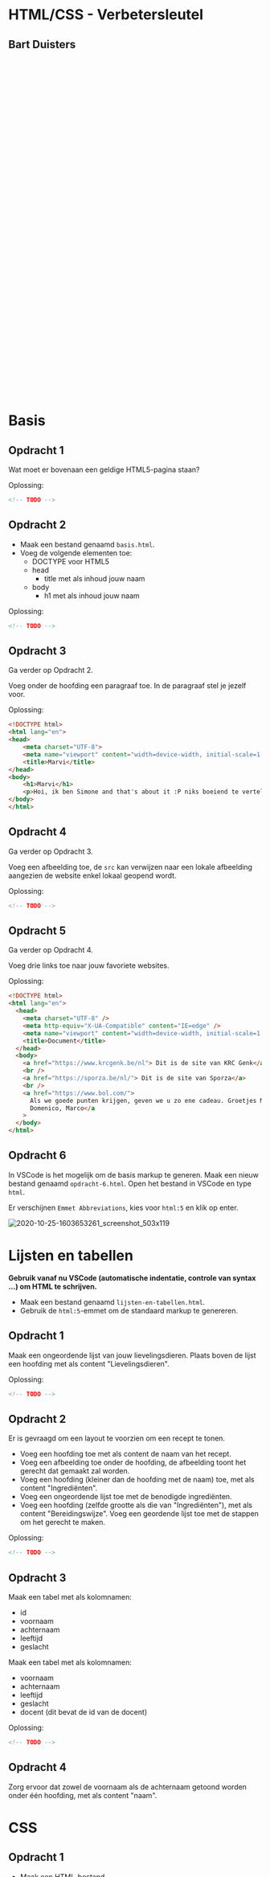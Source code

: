 <br/>
<br/>
<br/>
<br/>
<br/>
<br/>
<br/>
<br/>
<br/>
<br/>
<br/>

# HTML/CSS - Verbetersleutel

## Bart Duisters

<br/>
<br/>
<br/>
<br/>
<br/>
<br/>
<br/>
<br/>
<br/>
<br/>
<br/>
<br/>
<br/>
<br/>
<br/>
<br/>
<br/>
<br/>
<br/>
<br/>
<br/>
<br/>
<br/>
<br/>
<br/>
<br/>
<br/>
<br/>
<br/>
<br/>
<br/>
<br/>
<br/>
<br/>
<br/>
<br/>
<br/>
<br/>
<br/>

# Basis

## Opdracht 1

Wat moet er bovenaan een geldige HTML5-pagina staan?

Oplossing:

```html
<!-- TODO -->
```

## Opdracht 2

- Maak een bestand genaamd `basis.html`.
- Voeg de volgende elementen toe:
  - DOCTYPE voor HTML5
  - head
    - title met als inhoud jouw naam
  - body
    - h1 met als inhoud jouw naam

Oplossing:

```html
<!-- TODO -->
```

## Opdracht 3

Ga verder op Opdracht 2.

Voeg onder de hoofding een paragraaf toe. In de paragraaf stel je jezelf voor.

Oplossing:

```html
<!DOCTYPE html>
<html lang="en">
<head>
    <meta charset="UTF-8">
    <meta name="viewport" content="width=device-width, initial-scale=1.0">
    <title>Marvi</title>
</head>
<body>
    <h1>Marvi</h1>
    <p>Hoi, ik ben Simone and that's about it :P niks boeiend te vertellen</p>
</body>
</html>
```

## Opdracht 4

Ga verder op Opdracht 3.

Voeg een afbeelding toe, de `src` kan verwijzen naar een lokale afbeelding
aangezien de website enkel lokaal geopend wordt.

Oplossing:

```html
<!-- TODO -->
```

## Opdracht 5

Ga verder op Opdracht 4.

Voeg drie links toe naar jouw favoriete websites.

Oplossing:

```html
<!DOCTYPE html>
<html lang="en">
  <head>
    <meta charset="UTF-8" />
    <meta http-equiv="X-UA-Compatible" content="IE=edge" />
    <meta name="viewport" content="width=device-width, initial-scale=1.0" />
    <title>Document</title>
  </head>
  <body>
    <a href="https://www.krcgenk.be/nl"> Dit is de site van KRC Genk</a>
    <br />
    <a href="https://sporza.be/nl/"> Dit is de site van Sporza</a>
    <br />
    <a href="https://www.bol.com/">
      Als we goede punten krijgen, geven we u zo ene cadeau. Groetjes Marvi,
      Domenico, Marco</a
    >
  </body>
</html>
```

## Opdracht 6

In VSCode is het mogelijk om de basis markup te generen. Maak een nieuw bestand
genaamd `opdracht-6.html`. Open het bestand in VSCode en type `html`.

Er verschijnen `Emmet Abbreviations`, kies voor `html:5` en klik op enter.

![2020-10-25-1603653261_screenshot_503x119](media/2020-10-25-1603653261_screenshot-959813882.jpeg)

# Lijsten en tabellen

**Gebruik vanaf nu VSCode (automatische indentatie, controle van syntax ...) om
HTML te schrijven.**

- Maak een bestand genaamd `lijsten-en-tabellen.html`.
- Gebruik de `html:5`-emmet om de standaard markup te genereren.

## Opdracht 1

Maak een ongeordende lijst van jouw lievelingsdieren. Plaats boven de lijst
een hoofding met als content "Lievelingsdieren".

Oplossing:

```html
<!-- TODO -->
```

## Opdracht 2

Er is gevraagd om een layout te voorzien om een recept te tonen.

- Voeg een hoofding toe met als content de naam van het recept.
- Voeg een afbeelding toe onder de hoofding, de afbeelding toont het gerecht
  dat gemaakt zal worden.
- Voeg een hoofding (kleiner dan de hoofding met de naam) toe, met als content
  "Ingrediënten".
- Voeg een ongeordende lijst toe met de benodigde ingrediënten.
- Voeg een hoofding (zelfde grootte als die van "Ingrediënten"), met als content
  "Bereidingswijze".
  Voeg een geordende lijst toe met de stappen om het gerecht te maken.

Oplossing:

```html
<!-- TODO -->
```

## Opdracht 3

Maak een tabel met als kolomnamen:

- id
- voornaam
- achternaam
- leeftijd
- geslacht

Maak een tabel met als kolomnamen:

- voornaam
- achternaam
- leeftijd
- geslacht
- docent (dit bevat de id van de docent)

Oplossing:

```html
<!-- TODO -->
```

## Opdracht 4

Zorg ervoor dat zowel de voornaam als de achternaam getoond worden onder één
hoofding, met als content "naam".

# CSS

## Opdracht 1

- Maak een HTML-bestand
- In de body, voeg zes `div`-elementen toe
- Style de eerste div zodat het er uitziet als een `h1`-element, maak deze tekst rood
- Style de eerste div zodat het er uitziet als een `h2`-element, maak deze tekst blauw
- Style de eerste div zodat het er uitziet als een `h3`-element, maak deze tekst rood
- Style de eerste div zodat het er uitziet als een `h4`-element, maak deze tekst blauw
- Style de eerste div zodat het er uitziet als een `h5`-element, maak deze tekst rood
- Style de eerste div zodat het er uitziet als een `h6`-element, maak deze tekst blauw

Oplossing:

```html
<!-- TODO -->
```

## Opdracht 2

- Maak een HTML-bestand
- Voeg een div toe met als tekst: John Duck
- Voeg `inline css` toe, zorg ervoor dat de tekst van de div in het rood getoond wordt

Oplossing:

```html
<!-- Pull Request de oplossing -->
```

## Opdracht 3

- Maak een HTML-bestand
- Voeg een div toe met als tekst: John Duck
- Voeg `interne css` toe, zorg ervoor dat de tekst in het rood getoond wordt

Oplossing:

```html
<!-- Pull Request de oplossing -->
```

## Opdracht 4

- Maak een HTML-bestand
- Voeg een div toe met als tekst: John Duck
  Voeg `externe css` toe, zorg ervoor dat de tekst in het rood getoond wordt (doe dit in een bestand genaamd `styling.css`)

Oplossing:

```html
<!-- Pull Request hier de inhoud van het HTML-bestand -->
```

```css
<!-- Pull Request hier de inhoud van het CSS-bestand -->
```

## Opdracht 5

- Maak een HTML-bestand
- Voeg drie div-elementen toe
- Door middel van `externe css` wordt ervoor gezorgd dat
  alle div-elementen een blauwe achtergrond hebben en witte
  tekst
- Door middel van `interne css` wordt ervoor gezorgd dat
  de middelste div, een roze achtergrond heeft en zwarte tekst

Tip: denk aan de verschillende `selectors` (element, class, id)

Oplossing:

```html
<!-- Pull Request hier de inhoud van het HTML-bestand -->
```

```css
<!-- Pull Request hier de inhoud van het CSS-bestand -->
```

# Projectstructuur

## Opdracht 1

Als de oefening af is, push deze naar jouw eigen GitHub-repository en stuur de link naar de docent.

Zorg voor een projectstructuur waarbij:

- Alle HTML-pagina's een omschrijvende naam hebben.
- Alle HTML-pagina's de globale stylesheet inladen.
- Zorg voor een map waarin alle `assets` van dit project komen.
- Alle HTML-pagina's een eigen stylesheet inladen (denk aan de volgorde van het inladen). Indien de stylesheet niet bestaat, maak deze aan in de map `css` in de map `assets`.
- Zorg ervoor dat alle pagina's, behalve de hoofdpagina, in een map `pages` zitten.
- Voeg alle afbeeldingen die gebruikt worden doorheen deze oefening toe aan de map `img` in de map `assets`.

De inhoud:

- Alle pagina's:

  - Bovenaan navigatie met links om naar alle pagina's te navigeren.

- Hoofdpagina:

  - Een introductietekst en een foto (bestandsnaam van de foto: selfie.jpg).
  - Wanneer er op de foto geklikt wordt, moet de `about`-pagina geopend worden.

- About-pagina:

  - Tekstje met sporten en hobby's.
  - Een afbeelding (bestandsnaam van de foto: hobby.jpg).

- Projectpagina:

  - Een unordered list met drie projecten waaraan je wilt werken in de toekomst.

De styling:

- Alle pagina's:

  - Tekst (font) om te gebruiken: Lucida Console
  - De grootte van de tekst (font): 16px
  - De grootte van de tekst voor de links in de navigatie: 20px

- Hoofdpagina:

  - Achtergrondkleur: roze
  - Tekstkleur: zwart

- About-pagina:

  - Achtergrondkleur: blauw
  - Tekstkleur: wit

- Projectpagina:
  - Achtergrondkleur: groen
  - Tekstkleur: wit

Oplossing:

```html
<!-- Pull Request hier de opgezette structuur (inhoud van de bestanden is niet nodig) -->
```
